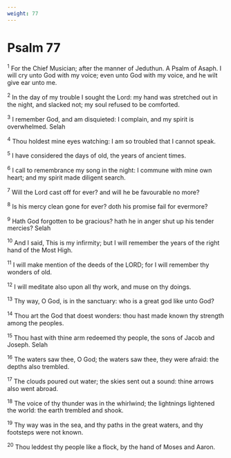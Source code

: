 ```yaml
---
weight: 77
---
```


# Psalm 77

<sup>1</sup> For the Chief Musician; after the manner of Jeduthun. A Psalm of Asaph. I will cry unto God with my voice; even unto God with my voice, and he wilt give ear unto me. 

<sup>2</sup> In the day of my trouble I sought the Lord: my hand was stretched out in the night, and slacked not; my soul refused to be comforted. 

<sup>3</sup> I remember God, and am disquieted: I complain, and my spirit is overwhelmed. Selah 

<sup>4</sup> Thou holdest mine eyes watching: I am so troubled that I cannot speak. 

<sup>5</sup> I have considered the days of old, the years of ancient times. 

<sup>6</sup> I call to remembrance my song in the night: I commune with mine own heart; and my spirit made diligent search. 

<sup>7</sup> Will the Lord cast off for ever? and will he be favourable no more? 

<sup>8</sup> Is his mercy clean gone for ever? doth his promise fail for evermore? 

<sup>9</sup> Hath God forgotten to be gracious? hath he in anger shut up his tender mercies? Selah 

<sup>10</sup> And I said, This is my infirmity; but I will remember the years of the right hand of the Most High. 

<sup>11</sup> I will make mention of the deeds of the LORD; for I will remember thy wonders of old. 

<sup>12</sup> I will meditate also upon all thy work, and muse on thy doings. 

<sup>13</sup> Thy way, O God, is in the sanctuary: who is a great god like unto God? 

<sup>14</sup> Thou art the God that doest wonders: thou hast made known thy strength among the peoples. 

<sup>15</sup> Thou hast with thine arm redeemed thy people, the sons of Jacob and Joseph. Selah 

<sup>16</sup> The waters saw thee, O God; the waters saw thee, they were afraid: the depths also trembled. 

<sup>17</sup> The clouds poured out water; the skies sent out a sound: thine arrows also went abroad. 

<sup>18</sup> The voice of thy thunder was in the whirlwind; the lightnings lightened the world: the earth trembled and shook. 

<sup>19</sup> Thy way was in the sea, and thy paths in the great waters, and thy footsteps were not known. 

<sup>20</sup> Thou leddest thy people like a flock, by the hand of Moses and Aaron. 


